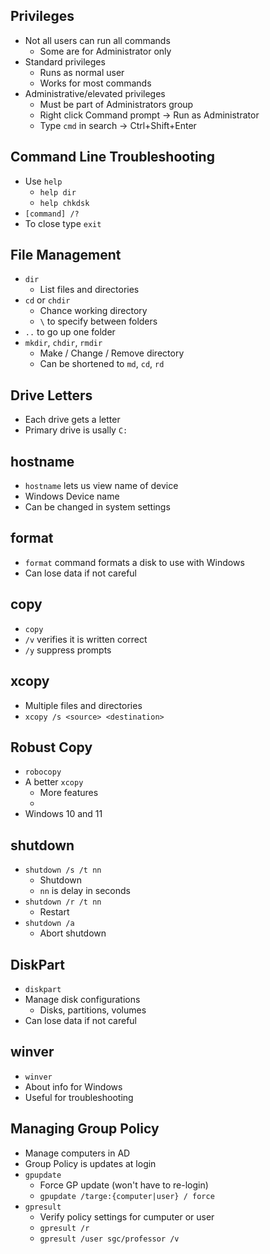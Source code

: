 ## Privileges
- Not all users can run all commands
	- Some are for Administrator only
- Standard privileges
	- Runs as normal user
	- Works for most commands
- Administrative/elevated privileges
	- Must be part of Administrators group
	- Right click Command prompt -> Run as Administrator
	- Type `cmd` in search -> Ctrl+Shift+Enter
## Command Line Troubleshooting
- Use `help`
	- `help dir`
	- `help chkdsk`
- `[command] /?`
- To close type `exit`
## File Management
- `dir`
	- List files and directories
- `cd` or `chdir`
	- Chance working directory
	- `\` to specify between folders
- `..` to go up one folder
- `mkdir`, `chdir`, `rmdir`
	- Make / Change / Remove directory
	- Can be shortened to `md`, `cd`, `rd`
## Drive Letters
- Each drive gets a letter 
- Primary drive is usally `C:`
## hostname
- `hostname` lets us view name of device
- Windows Device name
- Can be changed in system settings
## format
- `format` command formats a disk to use with Windows
- Can lose data if not careful
## copy
- `copy`
- `/v` verifies it is written correct
- `/y` suppress prompts
## xcopy
- Multiple files and directories
- `xcopy /s <source> <destination>`
## Robust Copy
- `robocopy`
- A better `xcopy`
	- More features
	- 
- Windows 10 and 11
## shutdown
- `shutdown /s /t nn`
	- Shutdown
	- `nn` is delay in seconds
- `shutdown /r /t nn`
	- Restart
- `shutdown /a`
	- Abort shutdown
## DiskPart
- `diskpart`
- Manage disk configurations
	- Disks, partitions, volumes
- Can lose data if not careful
## winver
- `winver`
- About info for Windows
- Useful for troubleshooting
## Managing Group Policy
- Manage computers in AD
- Group Policy is updates at login
- `gpupdate`
	- Force GP update (won't have to re-login)
	- `gpupdate /targe:{computer|user} / force`
- `gpresult`
	- Verify policy settings for cumputer or user
	- `gpresult /r`
	- `gpresult /user sgc/professor /v`
